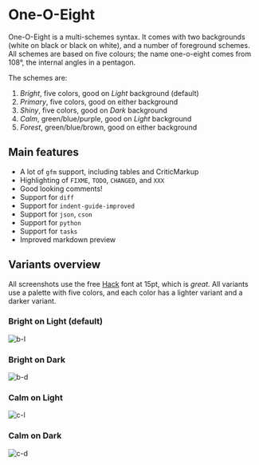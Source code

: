 # One-O-Eight

One-O-Eight is a multi-schemes syntax. It comes with two backgrounds (white on
black or black on white), and a number of foreground schemes. All schemes are
based on five colours; the name one-o-eight comes from 108°, the internal angles
in a pentagon.

The schemes are:

1. *Bright*, five colors, good on *Light* background (default)
1. *Primary*, five colors, good on either background
1. *Shiny*, five colors, good on *Dark* background
1. *Calm*, green/blue/purple, good on *Light* background
1. *Forest*, green/blue/brown, good on either background

## Main features

- A lot of `gfm` support, including tables and CriticMarkup
- Highlighting of `FIXME`, `TODO`, `CHANGED`, and `XXX`
- Good looking comments!
- Support for `diff`
- Support for `indent-guide-improved`
- Support for `json`, `cson`
- Support for `python`
- Support for `tasks`
- Improved markdown preview

## Variants overview

All screenshots use the free [Hack](https://github.com/chrissimpkins/Hack) font
at 15pt, which is *great*. All variants use a palette with five colors, and each
color has a lighter variant and a darker variant.

### Bright on Light (default)

![b-l](https://github.com/tpoisot/writer-syntax/raw/master/img/Light-Bright.png)

### Bright on Dark

![b-d](https://github.com/tpoisot/writer-syntax/raw/master/img/Dark-Bright.png)

### Calm on Light

![c-l](https://github.com/tpoisot/writer-syntax/raw/master/img/Light-Calm.png)

### Calm on Dark

![c-d](https://github.com/tpoisot/writer-syntax/raw/master/img/Dark-Calm.png)

